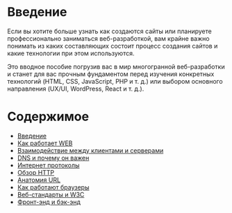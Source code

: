 # Введение

Если вы хотите больше узнать как создаются сайты или планируете профессионально заниматься веб-разработкой, вам крайне важно понимать из каких составляющих состоит процесс создания сайтов и какие технологии при этом используются.

Это вводное пособие погрузив вас в мир многогранной веб-разработки и станет для вас прочным фундаментом перед изучения конкретных технологий (HTML, CSS, JavaScript, PHP и т. д.) или выбором основного направления (UX/UI, WordPress, React и т. д.).

# Содержимое

- [Введение](content/)
- [Как работает WEB](content/)
- [Взаимодействие между клиентами и серверами](content/)
- [DNS и почему он важен](content/)
- [Интернет протоколы](content/)
- [Обзор HTTP](content/)
- [Анатомия URL](content/)
- [Как работают браузеры](content/)
- [Веб-стандарты и W3C](content/)
- [Фронт-энд и бэк-энд](content/)
